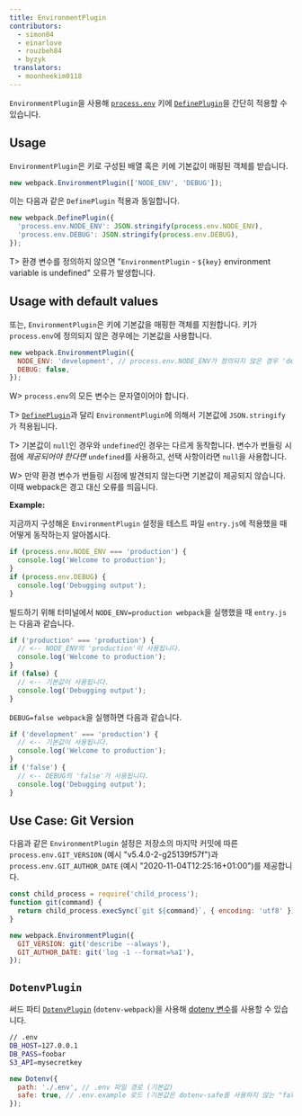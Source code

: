 ```yaml
---
title: EnvironmentPlugin
contributors:
  - simon04
  - einarlove
  - rouzbeh84
  - byzyk
 translators:
  - moonheekim0118
---
```


`EnvironmentPlugin`을 사용해 [`process.env`](https://nodejs.org/api/process.html#process_process_env) 키에 [`DefinePlugin`](/plugins/define-plugin)을 간단히 적용할 수 있습니다.

## Usage

`EnvironmentPlugin`은 키로 구성된 배열 혹은 키에 기본값이 매핑된 객체를 받습니다.

```javascript
new webpack.EnvironmentPlugin(['NODE_ENV', 'DEBUG']);
```

이는 다음과 같은 `DefinePlugin` 적용과 동일합니다.

```javascript
new webpack.DefinePlugin({
  'process.env.NODE_ENV': JSON.stringify(process.env.NODE_ENV),
  'process.env.DEBUG': JSON.stringify(process.env.DEBUG),
});
```

T> 환경 변수를 정의하지 않으면 "`EnvironmentPlugin` - `${key}` environment variable is undefined" 오류가 발생합니다.

## Usage with default values

또는, `EnvironmentPlugin`은 키에 기본값을 매핑한 객체를 지원합니다. 키가 `process.env`에 정의되지 않은 경우에는 기본값을 사용합니다.

```javascript
new webpack.EnvironmentPlugin({
  NODE_ENV: 'development', // process.env.NODE_ENV가 정의되지 않은 경우 'development'를 사용하세요.
  DEBUG: false,
});
```

W> `process.env`의 모든 변수는 문자열이어야 합니다.

T> [`DefinePlugin`](/plugins/define-plugin)과 달리 `EnvironmentPlugin`에 의해서 기본값에 `JSON.stringify`가 적용됩니다.

T> 기본값이 `null`인 경우와 `undefined`인 경우는 다르게 동작합니다. 변수가 번들링 시점에 _제공되어야 한다면_ `undefined`를 사용하고, 선택 사항이라면 `null`을 사용합니다.

W> 만약 환경 변수가 번들링 시점에 발견되지 않는다면 기본값이 제공되지 않습니다. 이때 webpack은 경고 대신 오류를 띄웁니다.

**Example:**

지금까지 구성해온 `EnvironmentPlugin` 설정을 테스트 파일 `entry.js`에 적용했을 때 어떻게 동작하는지 알아봅시다.

```javascript
if (process.env.NODE_ENV === 'production') {
  console.log('Welcome to production');
}
if (process.env.DEBUG) {
  console.log('Debugging output');
}
```

빌드하기 위해 터미널에서 `NODE_ENV=production webpack`을 실행했을 때 `entry.js`는 다음과 같습니다.

```javascript
if ('production' === 'production') {
  // <-- NODE_ENV의 'production'이 사용됩니다.
  console.log('Welcome to production');
}
if (false) {
  // <-- 기본값이 사용됩니다.
  console.log('Debugging output');
}
```

`DEBUG=false webpack`을 실행하면 다음과 같습니다.

```javascript
if ('development' === 'production') {
  // <-- 기본값이 사용됩니다.
  console.log('Welcome to production');
}
if ('false') {
  // <-- DEBUG의 'false'가 사용됩니다.
  console.log('Debugging output');
}
```

## Use Case: Git Version

다음과 같은 `EnvironmentPlugin` 설정은 저장소의 마지막 커밋에 따른 `process.env.GIT_VERSION` (예시 "v5.4.0-2-g25139f57f")과 `process.env.GIT_AUTHOR_DATE` (예시 "2020-11-04T12:25:16+01:00")를 제공합니다.

```javascript
const child_process = require('child_process');
function git(command) {
  return child_process.execSync(`git ${command}`, { encoding: 'utf8' }).trim();
}

new webpack.EnvironmentPlugin({
  GIT_VERSION: git('describe --always'),
  GIT_AUTHOR_DATE: git('log -1 --format=%aI'),
});
```

## `DotenvPlugin`

써드 파티 [`DotenvPlugin`](https://github.com/mrsteele/dotenv-webpack) (`dotenv-webpack`)을 사용해 [dotenv 변수](https://www.npmjs.com/package/dotenv)를 사용할 수 있습니다.

```bash
// .env
DB_HOST=127.0.0.1
DB_PASS=foobar
S3_API=mysecretkey
```

```javascript
new Dotenv({
  path: './.env', // .env 파일 경로 (기본값)
  safe: true, // .env.example 로드 (기본값은 dotenv-safe를 사용하지 않는 "false")
});
```
